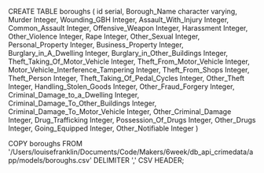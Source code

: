 


CREATE TABLE boroughs
(
id serial,
Borough_Name character varying,
Murder Integer,
Wounding_GBH Integer,
Assault_With_Injury Integer,
Common_Assault Integer,
Offensive_Weapon Integer,
Harassment Integer,
Other_Violence Integer,
Rape Integer,
Other_Sexual Integer,
Personal_Property Integer,
Business_Property Integer,
Burglary_in_A_Dwelling Integer,
Burglary_in_Other_Buildings Integer,
Theft_Taking_Of_Motor_Vehicle Integer,
Theft_From_Motor_Vehicle Integer,
Motor_Vehicle_Interference_Tampering Integer,
Theft_From_Shops Integer,
Theft_Person Integer,
Theft_Taking_Of_Pedal_Cycles Integer,
Other_Theft Integer,
Handling_Stolen_Goods Integer,
Other_Fraud_Forgery Integer,
Criminal_Damage_to_a_Dwelling Integer,
Criminal_Damage_To_Other_Buildings Integer,
Criminal_Damage_To_Motor_Vehicle Integer,
Other_Criminal_Damage Integer,
Drug_Trafficking Integer,
Possession_Of_Drugs Integer,
Other_Drugs Integer,
Going_Equipped Integer,
Other_Notifiable Integer
)


COPY boroughs FROM '/Users/louisefranklin/Documents/Code/Makers/6week/db_api_crimedata/app/models/boroughs.csv' DELIMITER ',' CSV HEADER;
